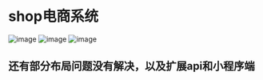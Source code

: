 # shop电商系统

![image](http://img.blankqwq.com/image?img=201905/21/img_1558447211_Mm84tAU1q0.jpg)
![image](http://img.blankqwq.com/image?img=201905/21/img_1558447250_mMRYVfIUmB.jpg)
![image](http://img.blankqwq.com/image?img=201905/21/img_1558447493_Zyx18va6NS.jpg)


## 还有部分布局问题没有解决，以及扩展api和小程序端